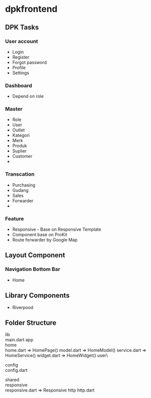 # dpkfrontend

## DPK Tasks

### User account 
- Login
- Register
- Forgot password
- Profile
- Settings

### Dashboard
- Depend on role

### Master 
- Role
- User
- Outlet
- Kategori
- Merk
- Produk
- Suplier
- Customer
- 
### Transcation
- Purchasing
- Gudang
- Sales
- Forwarder
- 

### Feature
- Responsive - Base on Responsive Template
- Component base on ProKit
- Route forwarder by Google Map


## Layout Component
### Navigation Bottom Bar
- Home



## Library Components
- Riverpood
  
## Folder Structure
lib\
  main.dart
  app\
    home\
      home.dart     => HomePage()
      model.dart    => HomeModel()
      service.dart  => HomeService()
      widget.dart   => HomeWidget()
    user\
    
  config\
    config.dart

  shared\
    responsive\
      responsive.dart   => Responsive
    http
      http.dart 